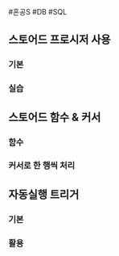 #혼공S #DB #SQL 

## 스토어드 프로시저 사용
### 기본
### 실습

## 스토어드 함수 & 커서
### 함수
### 커서로 한 행씩 처리

## 자동실행 트리거
### 기본
### 활용

